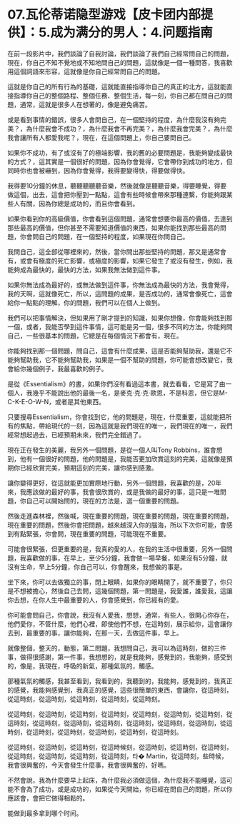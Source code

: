 # 07.瓦伦蒂诺隐型游戏【皮卡团内部提供】：5.成为满分的男人：4.问题指南

在前一段影片中，我們談論了自我討論，我們談論了我們自己經常問自己的問題，現在，你自己不知不覺地或不知地問自己的問題，這就像是一個一種問答，我喜歡用這個詞語來形容，這就像是你自己經常問自己的問題。

這就是你自己的所有行為的基礎，這就能直接指導你自己的真正的北方，這就能直接指導你自己的整個路程、整個任務、整個生活，每一刻，你自己都在問自己的問題，通常，這就是很多人在想著的，像是避免痛苦。

或是看到事情的錯誤，很多人會問自己，在一個堅持的程度，為什麼我沒有夠完美？，為什麼我會不成功？，為什麼我會不再完美？，為什麼我會完美？，為什麼我會讓所有人都愛我呢？，現在，在這個問題上，你自己要問自己。

如果你不成功，有了或沒有了的極端影響，我的舊的必要問題是，我能夠變成最快的方式？，這其實是一個很好的問題，因為你會覺得，它會帶你到成功的地方，但同時你也會被嚇到，因為你會覺得，我得要變得快，得要做得快。

我得要10分鐘的休息，聽聽聽聽聽音樂，然後就像是聽聽音樂，得要睡覺，得要做這個，出去，這會把你壓到一點點，這會有些時候會帶來那種連繫，你能夠跟某些人有關，因為你總是成功的，而且你會看到。

如果你看到你的高級價值，你會看到這個問題，通常會想要你最高的價值，去達到那些最高的價值，但你甚至不需要知道價值的東西，如果你能找到那些最高的問題，你會問自己的問題，在一個堅持的程度，如果現在你問自己。

我問自己，這全部從哪裡來的，然後，當你問出那些堅持的問題，那又是通常會有，或會有極度的死亡影響，或極度的影響，如果它發生了或沒有發生，例如，我能夠成為最快的，最快的方法，如果我無法做到這件事。

如果你無法成為最好的，或無法做到這件事，你無法成為最快的方法，我會覺得，我的天啊，這就像死亡，所以，這問題的成果，是否成功的，通常會像死亡，這會給你一點點的理解，你的問題，我們可以在個人上做到。

我們可以把事情解決，但如果用了剛才提到的知識，如果你想像，你會能夠找到那一個，或者，我能否學到這件事情，這可能是另一個，很多不同的方法，你能夠問自己，一些很基本的問題，它總是在每個情況下都會有，現在。

你能夠找到那一個問題，問自己，這會有什麼成果，這是否能夠幫助我，還是它不能夠幫助我，它不能夠幫助我，如果是一個不幫助的問題，你可能會想改變它，我會給你幾個例子，我最喜歡的例子。

是從《Essentialism》的書，如果你們沒有看過這本書，就去看看，它是寫了由一個人，我幾乎不能說出他的最後一名，是麥克·克·克·歐恩，不是科恩，但它是M-C-K-E-O-W-N，或者是其他東西。

只要搜尋Essentialism，你會找到它，他的問題是，現在，什麼重要，這就能把所有的焦點，帶給現代的一刻，因為這就是我們現在的唯一，我們現在的唯一，我們經常想起過去，已經預期未來，我們完全錯過了。

現在正在發生的美麗，我另外一個問題，是從一個人叫Tony Robbins，誰會想到，他有一個很好的問題，他的問題是，我能否更加欣賞這刻的完美，這就像是預期你已經欣賞完美，預期這刻的完美，讓你感到感激。

讓你變得更好，從這就能更加實際地行動，另外一個問題，我喜歡的是，20年來，我應該做的最好的事，我會很欣賞的，或是我做的最好的事，這只是一堆問題，你自己可以開始問的，現在的方法是，選一個重要的問題。

然後走進森林裡，然後喊，現在重要的問題，現在重要的問題，現在重要的問題，現在重要的問題，然後你會把問題，越來越深入你的腦海，所以下次你可能，會感到有點緊張，你會問，現在重要的問題，可能現在不重要。

可能會很緊張，但更重要的是，我真的愛的人，在我的生活中很重要，另外一個問題，我喜歡做的事，在早上，至少5分鐘，我會做一場早餐，如果沒有5分鐘，就沒有生命，早上5分鐘，你自己可以，你會醒來，我想做的事是。

坐下來，你可以去做獨立的事，閉上眼睛，如果你的眼睛開了，就不重要了，你只是不想被擔心，然後自己去問，這幾個問題，第一問題是，我愛誰，誰愛我，這讓你去想，在你人生中最重要的人，你會感覺到，你已經有的愛。

你可能會問自己，你會說，我沒有人愛我，想想，通常，有些人，很開心你存在，他們愛你，不管什麼，他們心裡，即使他們不想，在這時刻，展示給你，這會讓你去到，最重要的事，讓你能夠，在那一天，去做這件事，早上。

就像整個，整天的，動態，第二問題，我想問自己，我可以為這時刻，做的三件事，做得很感謝，第一件事，我想想的，就是我能夠，感覺到的，我能夠，感受到的，像是，我現在，呼吸的新氣，那種氣氛的，觸感。

那種氣氛的觸感，我甚至看到，我看到的，我聽到的，我能夠，感覺到的，我真正的感覺，我能夠感覺到，我真正的感覺，這些很簡單的東西，會讓你，從這時刻，從這時刻，從這時刻，從這時刻，從這時刻，從這時刻。

從這時刻，從這時刻，從這時刻，從這時刻，從這時刻，從這時刻，從這時刻，從這時刻，從這時刻，從這時刻，從這時刻，從這時刻，從這時刻，從這時刻，從這時刻，從這時刻，從這時刻，從這時刻，從這時刻，從這時刻。

從這時刻，從這時刻，從這時刻，從這時候刻，從這時刻，從這時刻，從這時刻，從這時刻，從這時刻，從這時刻，從這時刻，타� Martin，從這時刻，些時候，我會很興奮的，今天會發生什麼事，我會很興奮的，好嗎。

不然會說，我為什麼要早上起床，為什麼我必須做這個，為什麼我不能睡覺，這可能不會為了成功，或是成功的，如果從今天開始，你已經在問自己的問題，所以你應該會，會把它做得相鬆的。

能做到最多拿到哪个时间。
